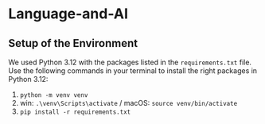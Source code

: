 # Language-and-AI

## Setup of the Environment
We used Python 3.12 with the packages listed in the `requirements.txt` file. Use the following commands in your terminal to install the right packages in Python 3.12:

1. `python -m venv venv`
2. win: `.\venv\Scripts\activate` / macOS: `source venv/bin/activate`
3. `pip install -r requirements.txt`